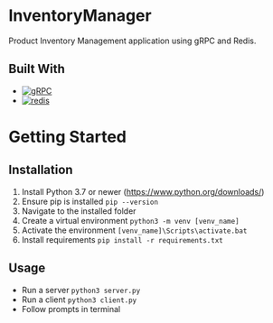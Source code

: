 # InventoryManager
 Product Inventory Management application using gRPC and Redis.

## Built With
 * <a href='https://grpc.io/' target="_blank"><img alt='gRPC' src='https://img.shields.io/badge/gRPC-100000?style=for-the-badge&logo=gRPC&logoColor=244C5A&labelColor=244C5A&color=244C5A'/></a>
 * <a href='https://redis.com' target="_blank"><img alt='redis' src='https://img.shields.io/badge/Redis-100000?style=for-the-badge&logo=redis&logoColor=244C5A&labelColor=DC382C&color=DC382C'/></a>


# Getting Started
## Installation
 1. Install Python 3.7 or newer (https://www.python.org/downloads/)
 2. Ensure pip is installed ```pip --version```
 3. Navigate to the installed folder
 4. Create a virtual environment ```python3 -m venv [venv_name]```
 5. Activate the environment ```[venv_name]\Scripts\activate.bat```
 6. Install requirements ```pip install -r requirements.txt```

## Usage
 - Run a server ```python3 server.py```
 - Run a client ```python3 client.py```
 - Follow prompts in terminal
